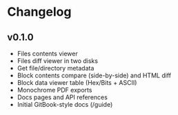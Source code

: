 # Changelog

## v0.1.0
- Files contents viewer
- Files diff viewer in two disks
- Get file/directory metadata
- Block contents compare (side-by-side) and HTML diff
- Block data viewer table (Hex/Bits + ASCII)
- Monochrome PDF exports
- Docs pages and API references
- Initial GitBook-style docs (/guide)
